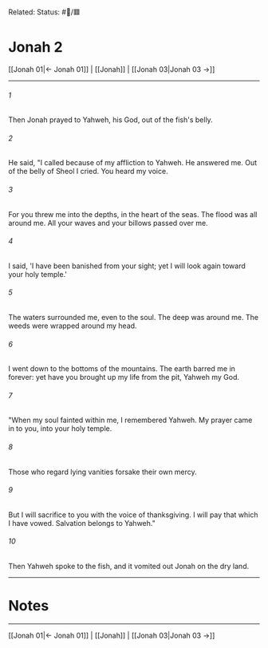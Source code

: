 Related:
Status: #📖/🟥
# Jonah 2

[[Jonah 01|← Jonah 01]] | [[Jonah]] | [[Jonah 03|Jonah 03 →]]
***



###### 1 
Then Jonah prayed to Yahweh, his God, out of the fish's belly. 

###### 2 
He said, "I called because of my affliction to Yahweh. He answered me. Out of the belly of Sheol I cried. You heard my voice. 

###### 3 
For you threw me into the depths, in the heart of the seas. The flood was all around me. All your waves and your billows passed over me. 

###### 4 
I said, 'I have been banished from your sight; yet I will look again toward your holy temple.' 

###### 5 
The waters surrounded me, even to the soul. The deep was around me. The weeds were wrapped around my head. 

###### 6 
I went down to the bottoms of the mountains. The earth barred me in forever: yet have you brought up my life from the pit, Yahweh my God. 

###### 7 
"When my soul fainted within me, I remembered Yahweh. My prayer came in to you, into your holy temple. 

###### 8 
Those who regard lying vanities forsake their own mercy. 

###### 9 
But I will sacrifice to you with the voice of thanksgiving. I will pay that which I have vowed. Salvation belongs to Yahweh." 

###### 10 
Then Yahweh spoke to the fish, and it vomited out Jonah on the dry land.

---
# Notes


***
[[Jonah 01|← Jonah 01]] | [[Jonah]] | [[Jonah 03|Jonah 03 →]]
